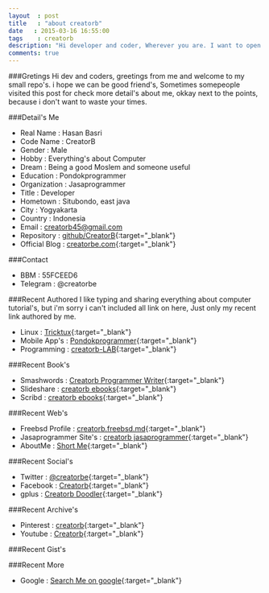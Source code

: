 ```yaml
---
layout	: post
title	: "about creatorb"
date   : 2015-03-16 16:55:00
tags	: creatorb
description: "Hi developer and coder, Wherever you are. I want to open less my mask by introducing my self, yes it's real me ;) creatorb was here"
comments: true
---
```


###Gretings
Hi dev and coders, greetings from me and welcome to my small repo's.
i hope we can be good friend's, Sometimes somepeople visited this post for check more detail's about me, okkay next to the points, because i don't want to waste your times.


###Detail's Me

* Real Name	: Hasan Basri
* Code Name	: CreatorB
* Gender	: Male
* Hobby		: Everything's about Computer
* Dream		: Being a good Moslem and someone useful
* Education	: Pondokprogrammer
* Organization	: Jasaprogrammer
* Title		: Developer
* Hometown	: Situbondo, east java
* City		: Yogyakarta
* Country 	: Indonesia
* Email		: creatorb45@gmail.com
* Repository	: [github/CreatorB](https://github.com/CreatorB){:target="_blank"}
* Official Blog : [creatorbe.com](http://creatorbe.com){:target="_blank"}

 
###Contact

* BBM		: 55FCEED6
* Telegram	: @creatorbe

###Recent Authored
I like typing and sharing everything about computer tutorial's, but i'm sorry i can't included all link on here, Just only my recent link authored by me.

* Linux		: [Tricktux](http://tricktux.blogspot.com){:target="_blank"}
* Mobile App's	: [Pondokprogrammer](http://pondokprogrammer.com/blog/author/creatorb){:target="_blank"}
* Programming	: [creatorb-LAB](http://creatorb-lab.blogspot.com){:target="_blank"}


###Recent Book's

* Smashwords	: [Creatorb Programmer Writer](https://www.smashwords.com/profile/view/creatorb){:target="_blank"}
* Slideshare	: [creatorb ebooks](http://www.slideshare.net/creatorb){:target="_blank"}
* Scribd	: [creatorb ebooks](http://www.scribd.com/creatorb){:target="_blank"}


###Recent Web's
* Freebsd Profile	: [creatorb.freebsd.md](http://creatorb.freebsd.md){:target="_blank"}
* Jasaprogrammer Site's : [creatorb jasaprogrammer](http://creatorb.jasaprogrammer.com){:target="_blank"}
* AboutMe		: [Short Me](http://about.me/creatorb){:target="_blank"}


###Recent Social's
* Twitter	: [@creatorbe](http://twitter.com/creatorbe){:target="_blank"}
* Facebook	: [Creatorb](http://facebook.com/creatorbe){:target="_blank"}
* gplus		: [Creatorb Doodler](https://plus.google.com/118116077271759320582){:target="_blank"}

###Recent Archive's
* Pinterest	: [creatorb](https://www.pinterest.com/creatorb/){:target="_blank"}
* Youtube	: [Creatorb](https://www.youtube.com/channel/UCbyEh3nQ0H_7-P5ukcZyUvg){:target="_blank"}

###Recent Gist's
<script language="JavaScript" src="http://feed2js.org//feed2js.php?src=http%3A%2F%2Fgistrss.appspot.com%2Ffeed%2Fcreatorb&chan=y&desc=1&targ=y&utf=y"  charset="UTF-8" type="text/javascript"></script>

###Recent More
* Google	: [Search Me on google](https://www.google.com/search?q=creatorb){:target="_blank"}

